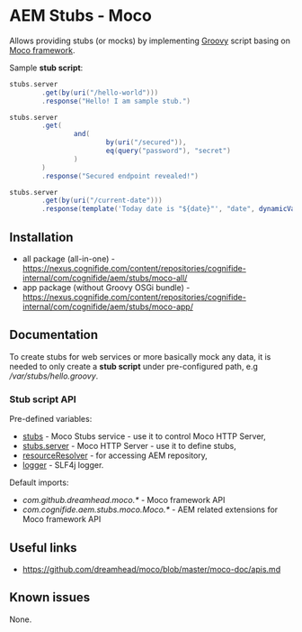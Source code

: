 # AEM Stubs - Moco

Allows providing stubs (or mocks) by implementing [Groovy](http://groovy-lang.org/syntax.html) script basing on [Moco framework](https://github.com/dreamhead/moco).

Sample **stub script**:

```groovy
stubs.server
        .get(by(uri("/hello-world")))
        .response("Hello! I am sample stub.")

stubs.server
        .get(
                and(
                        by(uri("/secured")),
                        eq(query("password"), "secret")
                )
        )
        .response("Secured endpoint revealed!")

stubs.server
        .get(by(uri("/current-date")))
        .response(template('Today date is "${date}"', "date", dynamicVar({ new Date() })))
```

## Installation

* all package (all-in-one) - <https://nexus.cognifide.com/content/repositories/cognifide-internal/com/cognifide/aem/stubs/moco-all/>
* app package (without Groovy OSGi bundle) - <https://nexus.cognifide.com/content/repositories/cognifide-internal/com/cognifide/aem/stubs/moco-app/>

## Documentation

To create stubs for web services or more basically mock any data, it is needed to only create a **stub script** under pre-configured path, e.g */var/stubs/hello.groovy*.

### Stub script API

Pre-defined variables:

* [stubs](https://bitbucket.cognifide.com/users/krystian.panek/repos/aem-stubs/browse/moco/src/main/java/com/cognifide/aem/stubs/moco/MocoStubs.java) - Moco Stubs service - use it to control Moco HTTP Server,
* [stubs.server](https://github.com/dreamhead/moco/blob/master/moco-core/src/main/java/com/github/dreamhead/moco/HttpServer.java) - Moco HTTP Server - use it to define stubs,
* [resourceResolver](https://sling.apache.org/apidocs/sling11/org/apache/sling/api/resource/ResourceResolver.html) - for accessing AEM repository,
* [logger](https://github.com/qos-ch/slf4j/blob/master/slf4j-api/src/main/java/org/slf4j/Logger.java) - SLF4j logger.

Default imports:

* _com.github.dreamhead.moco.\*_ - Moco framework API
* _com.cognifide.aem.stubs.moco.Moco.\*_ - AEM related extensions for Moco framework API

## Useful links

* https://github.com/dreamhead/moco/blob/master/moco-doc/apis.md

## Known issues

None.
